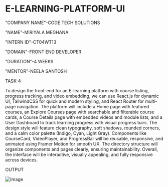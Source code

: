 # E-LEARNING-PLATFORM-UI

"COMPANY NAME"-CODE TECH SOLUTIONS

"NAME"-MIRIYALA MEGHANA

"INTERN ID"-CT04WT13

"DOMAIN"-FRONT END DEVELOPER

"DURATION"-4 WEEKS

"MENTOR"-NEELA SANTOSH

TASK-4

To design the front-end for an E-learning platform with course listing, progress tracking, and video embedding, we can use React.js for dynamic UI, TailwindCSS for quick and modern styling, and React Router for multi-page navigation. The platform will include a Home page with featured courses, an Explore Courses page with searchable and filterable course cards, a Course Details page with embedded videos and module lists, and a User Dashboard to track learning progress with visual progress bars. The design style will feature clean typography, soft shadows, rounded corners, and a calm color palette (Indigo, Cyan, Light Gray). Components like CourseCard, VideoPlayer, and ProgressBar will be reusable, responsive, and animated using Framer Motion for smooth UX. The directory structure will organize components and pages clearly, ensuring maintainability. Overall, the interface will be interactive, visually appealing, and fully responsive across devices.


OUTPUT

![Image](https://github.com/user-attachments/assets/57a71697-e42c-4fe1-9018-75aa5d8c2f28)
